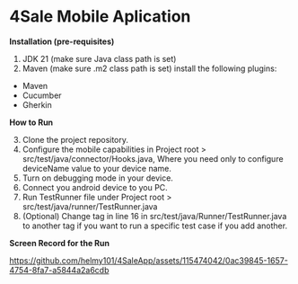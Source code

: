 # 4Sale Mobile Aplication

**Installation (pre-requisites)**

1. JDK 21 (make sure Java class path is set)
2. Maven (make sure .m2 class path is set)
   install the following plugins:
* Maven
* Cucumber
* Gherkin

**How to Run**

3. Clone the project repository.
4. Configure the mobile capabilities in Project root > src/test/java/connector/Hooks.java, Where you need only to configure deviceName value to your device name.
4. Turn on debugging mode in your device.
5. Connect you android device to you PC.
6. Run TestRunner file under Project root > src/test/java/runner/TestRunner.java
7. (Optional) Change tag in line 16 in src/test/java/Runner/TestRunner.java to another tag if you want to run a specific test case if you add another.

**Screen Record for the Run**


https://github.com/helmy101/4SaleApp/assets/115474042/0ac39845-1657-4754-8fa7-a5844a2a6cdb

